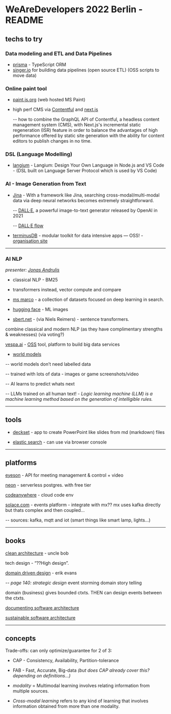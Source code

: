 # WeAreDevelopers 2022 Berlin - README

## techs to try

### Data modeling and ETL and Data Pipelines

- [prisma](https://www.prisma.io/typescript) - TypeScript ORM
- [singer.io](https://www.singer.io/) for building data pipelines (open source ETL) (OSS scripts to move data)

### Online paint tool

- [paint.js.org](https://paint.js.org/) (web hosted MS Paint)

- high perf CMS via [Contentful](https://www.contentful.com/pricing/) and [next.js](https://nextjs.org/)

  -- how to combine the GraphQL API of Contentful, a headless content management system (CMS), with Next.js's incremental static regeneration (ISR) feature in order to balance the advantages of high performance offered by static site generation with the ability for content editors to publish changes in no time.

### DSL (Language Modelling)

- [langium](https://github.com/langium/langium) - Langium: Design Your Own Language in Node.js and VS Code - (DSL built on Language Server Protocol which is used by VS Code)

### AI - Image Generation from Text

- [Jina](https://github.com/jina-ai/jina) - With a framework like Jina, searching cross-modal/multi-modal data via deep neural networks becomes extremely straightforward.

  -- [DALL&middot;E](https://openai.com/blog/dall-e/), a powerful image-to-text generator released by OpenAI in 2021

  -- [DALL&middot;E flow](https://github.com/jina-ai/dalle-flow/)

- [terminusDB](https://github.com/terminusdb/terminusdb) - modular toolkit for data intensive apps — OSS! - [organisation site](https://terminusdb.com)

---

### AI NLP

_presenter: [Jonas Andrulis](https://de.linkedin.com/in/jonasandrulis)_

- classical NLP - BM25

- transformers instead, vector compute and compare
- [ms marco](https://microsoft.github.io/msmarco/) - a collection of datasets focused on deep learning in search.
- [hugging face](https://huggingface.co/) - ML images
- [sbert.net](https://sbert.net/) - (via Niels Reimers) - sentence transformers.

combine classical and modern NLP (as they have complimentary strengths & weaknesses) (via voting?)

[vespa.ai](https://vespa.ai/) - [OSS](https://github.com/vespa-engine) tool, platform to build big data services

- [world models](worldmodels.github.io)

-- world models don’t need labelled data

-- trained with lots of data - images or game screenshots/video

-- AI learns to predict whats next

-- LLMs trained on all human text! - _Logic learning machine (LLM) is a machine learning method based on the generation of intelligible rules._

---

## tools

- [deckset](https://www.deckset.com/) - app to create PowerPoint like slides from md (markdown) files

- [elastic search](https://www.elastic.co/) - can use via browser console

---

## platforms

[eyeson](https://eyeson-team.github.io/api/getting-started/) - API for meeting management & control + video

[neon](https://neon.tech/) - serverless postgres. with free tier

[codeanywhere](https://codeanywhere.com/) - cloud code env

[solace.com](https://www.solace.dev/) - events platform - integrate with mx?? mx uses kafka directly but thats complex and then coupled…

-- sources: kafka, mqtt and iot (smart things like smart lamp, lights...)

---

## books

[clean architecture](https://www.amazon.nl/Clean-Architecture-Craftsmans-Software-Structure/dp/0134494164/ref=asc_df_0134494164/) - uncle bob

tech design - “??High design”.

[domain driven design](https://www.bol.com/nl/nl/p/domain-driven-design/1001004001984629/) - erik evans

-- _page 140: strategic design_
event storming
domain story telling

domain (business) gives bounded ctxts. THEN can design events between the ctxts.

[documenting software architecture](https://www.amazon.nl/Documenting-Software-Architectures-Views-Beyond/dp/0321552687/ref=asc_df_0321552687/)

[sustainable software architecture](https://sustainable-software-architecture.com/)

---

## concepts

Trade-offs: can only optimize/guarantee for 2 of 3:

- CAP - Consistency, Availability, Partition-tolerance
- FAB - Fast, Accurate, Big-data _(but does CAP already cover this? depending on definitions...)_

- _modality_ = Multimodal learning involves relating information from multiple sources.

- _Cross-modal learning_ refers to any kind of learning that involves information obtained from more than one modality.
